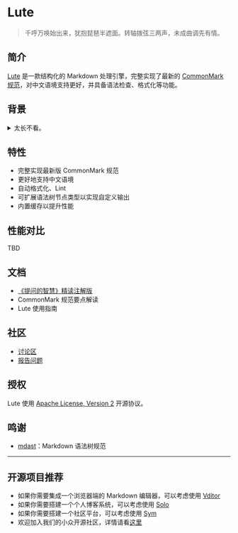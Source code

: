 # Lute

> 千呼万唤始出来，犹抱琵琶半遮面。转轴拨弦三两声，未成曲调先有情。

## 简介

[Lute](https://github.com/b3log/lute) 是一款结构化的 Markdown 处理引擎，完整实现了最新的 [CommonMark 规范](https://commonmark.org)，对中文语境支持更好，并具备语法检查、格式化等功能。

## 背景

<details>
<summary>太长不看。</summary>
<br>

之前我一直在使用其他 Markdown 处理器，他们或多或少都有些“瑕疵”：

* 对标准规范的支持不一致
* 对“怪异”的文本处理非常耗时，甚至挂死
* **对中文支持不够好**

Lute 的目标是构建一个结构化的 Markdown 引擎。所谓的“结构化”指的是从输入的 MD 文本构建抽象语法树，通过操作树来进行格式化、HTML 输出等。

关于如何实现一个 Markdown 处理器，网上众说纷纭。有的人说 Markdown 适合用正则解析，因为文法规则太简单；也有的人说 Markdown 可以用编译原理来处理，正则太难维护。我赞同后者，因为正则确实太难维护而且运行效率较低。
</details>

## 特性

* 完整实现最新版 CommonMark 规范
* 更好地支持中文语境
* 自动格式化、Lint 
* 可扩展语法树节点类型以实现自定义输出
* 内置缓存以提升性能

## 性能对比

TBD

## 文档

* [《提问的智慧》精读注解版](https://hacpai.com/article/1536377163156)
* CommonMark 规范要点解读
* Lute 使用指南

## 社区

* [讨论区](https://hacpai.com/tag/lute)
* [报告问题](https://github.com/b3log/lute/issues/new/choose)

## 授权

Lute 使用 [Apache License, Version 2](https://www.apache.org/licenses/LICENSE-2.0) 开源协议。

## 鸣谢

* [mdast](https://github.com/syntax-tree/mdast)：Markdown 语法树规范

---

## 开源项目推荐

* 如果你需要集成一个浏览器端的 Markdown 编辑器，可以考虑使用 [Vditor](https://github.com/b3log/vditor)
* 如果你需要搭建一个个人博客系统，可以考虑使用 [Solo](https://github.com/b3log/solo)
* 如果你需要搭建一个社区平台，可以考虑使用 [Sym](https://github.com/b3log/symphony)
* 欢迎加入我们的小众开源社区，详情请看[这里](https://hacpai.com/article/1463025124998)
